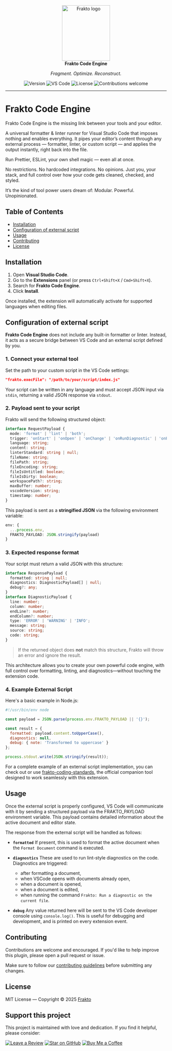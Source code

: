 <div align="center">
  <a href="https://frakto.dev/">
    <img src="https://frakto.dev/dist/img/logos/frakto-iso.png" alt="Frakto logo" width="150" height="173">
  </a>
  <br>
  <strong>Frakto Code Engine</strong>
  <p><em>Fragment. Optimize. Reconstruct.</em></p>
  <img src="https://img.shields.io/badge/version-1.1.0-blue.svg" alt="Version">
  <img src="https://img.shields.io/badge/VSCode-%5E1.90.0-blue.svg" alt="VS Code">
  <img src="https://img.shields.io/badge/License-MIT-brightgreen.svg" alt="License">
  <img src="https://img.shields.io/badge/Prs-welcome-brightgreen.svg" alt="Contributions welcome">
</div>

---

# Frakto Code Engine

Frakto Code Engine is the missing link between your tools and your editor.

A universal formatter & linter runner for Visual Studio Code that imposes nothing and enables everything. It pipes your editor’s content through any external process — formatter, linter, or custom script — and applies the output instantly, right back into the file.

Run Prettier, ESLint, your own shell magic — even all at once.

No restrictions. No hardcoded integrations. No opinions.
Just you, your stack, and full control over how your code gets cleaned, checked, and styled.

It’s the kind of tool power users dream of:
Modular. Powerful. Unopinionated.

## Table of Contents

- [Installation](#installation)
- [Configuration of external script](#configuration-of-external-script)
- [Usage](#usage)
- [Contributing](#contributing)
- [License](#license)

## Installation

1. Open **Visual Studio Code**.
2. Go to the **Extensions** panel (or press `Ctrl+Shift+X` / `Cmd+Shift+X`).
3. Search for **Frakto Code Engine**.
4. Click **Install**.

Once installed, the extension will automatically activate for supported languages when editing files.

## Configuration of external script

**Frakto Code Engine** does not include any built-in formatter or linter. Instead, it acts as a secure bridge between VS Code and an external script defined by you.

### 1. Connect your external tool

Set the path to your custom script in the VS Code settings:

```json
"frakto.execFile": "/path/to/your/script/index.js"
```

Your script can be written in any language and must accept JSON input via `stdin`, returning a valid JSON response via `stdout`.

### 2. Payload sent to your script

Frakto will send the following structured object:

```ts
interface RequestPayload {
  mode: 'format' | 'lint' | 'both';
  trigger: 'onStart' | 'onOpen' | 'onChange' | 'onRunDiagnostic' | 'onFormat';
  language: string;
  content: string;
  linterStandard: string | null;
  fileName: string;
  filePath: string;
  fileEncoding: string;
  fileIsUntitled: boolean;
  fileIsDirty: boolean;
  workspacePath?: string;
  maxBuffer: number;
  vscodeVersion: string;
  timestamp: number;
}
```

This payload is sent as a **stringified JSON** via the following environment variable:

```ts
env: {
  ...process.env,
  FRAKTO_PAYLOAD: JSON.stringify(payload)
}
```

### 3. Expected response format

Your script must return a valid JSON with this structure:

```ts
interface ResponsePayload {
  formatted: string | null;
  diagnostics: DiagnosticPayload[] | null;
  debug?: any;
}
interface DiagnosticPayload {
  line: number;
  column: number;
  endLine?: number;
  endColumn?: number;
  type: 'ERROR' | 'WARNING' | 'INFO';
  message: string;
  source: string;
  code: string;
}
```

> If the returned object does **not** match this structure, Frakto will throw an error and ignore the result.

This architecture allows you to create your own powerful code engine, with full control over formatting, linting, and diagnostics—without touching the extension code.

### 4. Example External Script

Here's a basic example in Node.js:

```js
#!/usr/bin/env node

const payload = JSON.parse(process.env.FRAKTO_PAYLOAD || '{}');

const result = {
  formatted: payload.content.toUpperCase(),
  diagnostics: null,
  debug: { note: 'Transformed to uppercase' }
};

process.stdout.write(JSON.stringify(result));
```

For a complete example of an external script implementation, you can check out or use [frakto-coding-standards](https://github.com/fraktodev/frakto-coding-standards), the official companion tool designed to work seamlessly with this extension.

## Usage

Once the external script is properly configured, VS Code will communicate with it by sending a structured payload via the FRAKTO_PAYLOAD environment variable. This payload contains detailed information about the active document and editor state.

The response from the external script will be handled as follows:

- **`formatted`**
  If present, this is used to format the active document when the `Format Document` command is executed.

- **`diagnostics`**
  These are used to run lint-style diagnostics on the code. Diagnostics are triggered:
  - after formatting a document,
  - when VSCode opens with documents already open,
  - when a document is opened,
  - when a document is edited,
  - when running the command `Frakto: Run a diagnostic on the current file`.

- **`debug`**
  Any value returned here will be sent to the VS Code developer console using `console.log()`.
  This is useful for debugging and development, and is printed on every extension event.

## Contributing

Contributions are welcome and encouraged.
If you'd like to help improve this plugin, please open a pull request or issue.

Make sure to follow our [contributing guidelines](https://github.com/fraktodev/frakto-code-engine/blob/main/.github/CONTRIBUTING.md) before submitting any changes.

## License

MIT License — Copyright © 2025 [Frakto](https://github.com/fraktodev/)

## Support this project

This project is maintained with love and dedication. If you find it helpful, please consider:

[![Leave a Review](https://img.shields.io/badge/Leave-a_Review-blue?style=flat&logo=visualstudiocode)](https://marketplace.visualstudio.com/items?itemName=frakto.frakto-code-engine&ssr=false#review-details)
[![Star on GitHub](https://img.shields.io/badge/Star-on_GitHub-black?style=flat&logo=github)](https://github.com/fraktodev/frakto-code-engine)
[![Buy Me a Coffee](https://img.shields.io/badge/Buy%20Me%20a%20Coffee-%E2%98%95-yellow.svg?style=flat)](https://coff.ee/danybranding)
